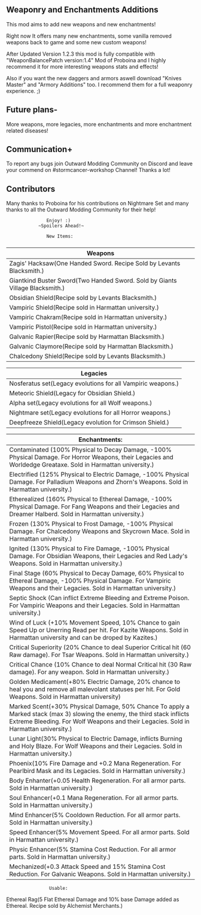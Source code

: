 ## Weaponry and Enchantments Additions
This mod aims to add new weapons and new enchantments!

Right now It offers many new enchantments, some vanilla removed weapons back to game and some new custom weapons!

After Updated Version 1.2.3 this mod is fully compatible with "WeaponBalancePatch version:1.4" Mod of Proboina and I highly recommend it for more interesting weapons stats and effects!

Also if you want the new daggers and armors aswell download "Knives Master" and "Armory Additions" too. I recommend them for a full weaponry experience. ;)

## Future plans-
More weapons, more legacies, more enchantments and more enchantment related diseases!

## Communication+
To report any bugs join Outward Modding Community on Discord and leave your commend on #stormcancer-workshop Channel! Thanks a lot!

## Contributors
Many thanks to Proboina for his contributions on Nightmare Set and many thanks to all the Outward Modding Community for their help!

                   Enjoy! :)
                ~Spoilers Ahead!~

                   New Items:


### 
| Weapons                                                                      |
|------------------------------------------------------------------------------|
| Zagis' Hacksaw(One Handed Sword. Recipe Sold by Levants Blacksmith.) 
| Giantkind Buster Sword(Two Handed Sword. Sold by Giants Village Blacksmith.) |
| Obsidian Shield(Recipe sold by Levants Blacksmith.)                          |
| Vampiric Shield(Recipe sold in Harmattan university.)                        |
| Vampiric Chakram(Recipe sold in Harmattan university.)                       |
| Vampiric Pistol(Recipe sold in Harmattan university.)                        |
| Galvanic Rapier(Recipe sold by Harmattan Blacksmith.)                        |
| Galvanic Claymore(Recipe sold by Harmattan Blacksmith.)                      |
| Chalcedony Shield(Recipe sold by Levants Blacksmith.)                        |

                  
|  Legacies |
|-------------------------------------------------------------|
| Nosferatus set(Legacy evolutions for all Vampiric weapons.) |
| Meteoric Shield(Legacy for Obsidian Shield.)                |
| Alpha set(Legacy evolutions for all Wolf weapons.)          |
| Nightmare set(Legacy evolutions for all Horror weapons.)    |
| Deepfreeze Shield(Legacy evolution for Crimson Shield.)     |


| Enchantments:                                                                                                                                                                                                   |
|-----------------------------------------------------------------------------------------------------------------------------------------------------------------------------------------------------------------|
| Contaminated (100% Physical to Decay Damage, -100% Physical Damage. For Horror Weapons, their Legacies and Worldedge Greataxe. Sold in Harmattan university.)                                                   |
| Electrified (125% Physical to Electric Damage, -100% Physical Damage. For Palladium Weapons and Zhorn's Weapons. Sold in Harmattan university.)                                                                 |
| Etherealized (160% Physical to Ethereal Damage, -100% Physical Damage. For Fang Weapons and their Legacies and Dreamer Halberd. Sold in Harmattan university.)                                                  |
| Frozen (130% Physical to Frost Damage, -100% Physical Damage. For Chalcedony Weapons and Skycrown Mace. Sold in Harmattan university.)                                                                          |
| Ignited (130% Physical to Fire Damage, -100% Physical Damage. For Obsidian Weapons, their Legacies and Red Lady's Weapons. Sold in Harmattan university.)                                                       |
| Final Stage (60% Physical to Decay Damage, 60% Physical to Ethereal Damage, -100% Physical Damage. For Vampiric Weapons and their Legacies. Sold in Harmattan university.)                                      |
| Septic Shock (Can inflict Extreme Bleeding and Extreme Poison. For Vampiric Weapons and their Legacies. Sold in Harmattan university.)                                                                          |
| Wind of Luck (+10% Movement Speed, 10% Chance to gain Speed Up or Unerring Read per hit. For Kazite Weapons. Sold in Harmattan university and can be droped by Kazites.)                                        |
| Critical Superiority (20% Chance to deal Superior Critical hit (60 Raw damage). For Tsar Weapons. Sold in Harmattan university.)                                                                                |
| Critical Chance (10% Chance to deal Normal Critical hit (30 Raw damage). For any weapon. Sold in Harmattan university.)                                                                                         |
| Golden Medicament(+80% Electric Damage, 20% chance to heal you and remove all malevolant statuses per hit. For Gold Weapons. Sold in Harmattan university)                                                      |
| Marked Scent(+30% Physical Damage, 50% Chance To apply a Marked stack (max 3) slowing the enemy, the third stack inflicts Extreme Bleeding. For Wolf Weapons and their Legacies. Sold in Harmattan university.) |
| Lunar Light(30% Physical to Electric Damage, inflicts Burning and Holy Blaze. For Wolf Weapons and their Legacies. Sold in Harmattan university.)                                                               |
| Phoenix(10% Fire Damage and +0.2 Mana Regeneration. For Pearlbird Mask and its Legacies. Sold in Harmattan university.)                                                                                         |
| Body Enhanter(+0.05 Health Regeneration. For all armor parts. Sold in Harmattan university.)                                                                                                                    |
| Soul Enhancer(+0.1 Mana Regeneration. For all armor parts. Sold in Harmattan university.)                                                                                                                       |
| Mind Enhancer(5% Cooldown Reduction. For all armor parts. Sold in Harmattan university.)                                                                                                                        |
| Speed Enhancer(5% Movement Speed. For all armor parts. Sold in Harmattan university.)                                                                                                                           |
| Physic Enhancer(5% Stamina Cost Reduction. For all armor parts. Sold in Harmattan university.)                                                                                                                  |
| Mechanized(+0.3 Attack Speed and 15% Stamina Cost Reduction. For Galvanic Weapons. Sold in Harmattan university.)                                                                                               |
                    Usable:
Ethereal Rag(5 Flat Ethereal Damage and 10% base Damage added as Ethereal. Recipe sold by Alchemist Merchants.)
